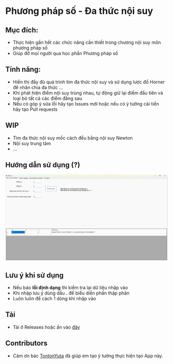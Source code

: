 # Phương pháp số - Đa thức nội suy

## Mục đích:
- Thực hiện gần hết các chức năng cần thiết trong chương nội suy môn phương pháp số
- Giúp đỡ mọi người qua học phần Phương pháp số

## Tính năng:
- Hiển thị đầy đủ quá trình tìm đa thức nội suy và sử dụng lược đồ Horner để nhân chia đa thức ...
- Khi phát hiện điểm nội suy trùng nhau, tự động giữ lại điểm đầu tiên và loại bỏ tất cả các điểm đằng sau
- Nếu có góp ý sửa lỗi hãy tạo Issues mới hoặc nếu có ý tưởng cải tiến hãy tạo Pull requests

## WIP
- Tìm đa thức nội suy mốc cách đều bằng nội suy Newton
- Nội suy trung tâm
- ...

## Hướng dẫn sử dụng (?)
![Ảnh minh hoạ chức năng tìm mốc nội suy Chebyshev](./images/Chebyshev.png)


## **Lưu ý khi sử dụng**
- Nếu báo **lỗi định dạng** thì kiểm tra lại dữ liệu nhập vào
- Khi nhập lưu ý dùng dấu **.** để biểu diễn phần thập phân
- Luôn luôn để cách 1 dòng khi nhập vào 
## Tải
- Tải ở Releases hoặc ấn vào [đây](https://github.com/qanhta2710/Interpolation/releases) 

## Contributors
- Cảm ơn bác [TontonYuta](https://github.com/TontonYuta) đã giúp em tạo ý tưởng thực hiện tạo App này.